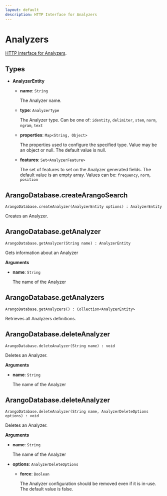 ```yaml
---
layout: default
description: HTTP Interface for Analyzers
---
```

# Analyzers

[HTTP Interface for Analyzers](../../stable/http/analyzers.html).


## Types

- **AnalyzerEntity**

  - **name**: `String`

    The Analyzer name.

  - **type**: `AnalyzerType`

    The Analyzer type. Can be one of: `identity`, `delimiter`, `stem`, `norm`, `ngram`, `text`

  - **properties**: `Map<String, Object>`

    The properties used to configure the specified type. Value may be an object or null. The default value is null.

  - **features**: `Set<AnalyzerFeature>`

    The set of features to set on the Analyzer generated fields. The default value is an empty array.
    Values can be: `frequency`, `norm`, `position`


## ArangoDatabase.createArangoSearch

`ArangoDatabase.createAnalyzer(AnalyzerEntity options) : AnalyzerEntity`

Creates an Analyzer.


## ArangoDatabase.getAnalyzer

`ArangoDatabase.getAnalyzer(String name) : AnalyzerEntity`

Gets information about an Analyzer

**Arguments**

- **name**: `String`

  The name of the Analyzer


## ArangoDatabase.getAnalyzers

`ArangoDatabase.getAnalyzers() : Collection<AnalyzerEntity>`

Retrieves all Analyzers definitions.


## ArangoDatabase.deleteAnalyzer

`ArangoDatabase.deleteAnalyzer(String name) : void`

Deletes an Analyzer.

**Arguments**

- **name**: `String`

  The name of the Analyzer


## ArangoDatabase.deleteAnalyzer

`ArangoDatabase.deleteAnalyzer(String name, AnalyzerDeleteOptions options) : void`

Deletes an Analyzer.

**Arguments**

- **name**: `String`

  The name of the Analyzer

- **options**: `AnalyzerDeleteOptions`

  - **force**: `Boolean`

    The Analyzer configuration should be removed even if it is in-use. The default value is false.
